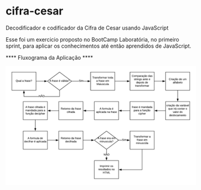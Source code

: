# cifra-cesar
Decodificador e codificador da Cifra de Cesar usando JavaScript

Esse foi um exercicio proposto no BootCamp Laboratória, no primeiro sprint, para aplicar os conhecimentos até então aprendidos de JavaScript.

**** Fluxograma da Aplicação ****

![Fluxograma](fluxogramaCifra.png)
